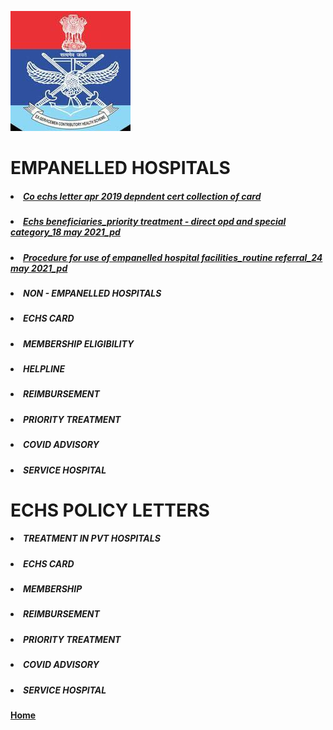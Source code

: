 ![alt text](https://github.com/echscoregroup/images/blob/main/Screenshot%202021-05-31%20092723.jpg?raw=true) 
#	EMPANELLED HOSPITALS

<h5><li><a href= "https://github.com/echscoregroup/ECHS-CORE-GROUP/raw/main/PROCEDURES-POLICIES/CO%20ECHS%20LETTER%20APR%202019%20DEPNDENT%20CERT%20COLLECTION%20OF%20CARD.pdf">Co echs letter apr 2019 depndent cert collection of card </a></li></h5>
<h5><li><a href="https://github.com/echscoregroup/ECHS-CORE-GROUP/raw/main/PROCEDURES-POLICIES/ECHS%20BENEFICIARIES_PRIORITY%20TREATMENT%20-%20DIRECT%20OPD%20AND%20SPECIAL%20CATEGORY_18%20MAY%202021_PD.pdf">Echs beneficiaries_priority treatment - direct opd and special category_18 may 2021_pd</a></li></h5>
<h5><li><a href="https://github.com/echscoregroup/ECHS-CORE-GROUP/raw/main/PROCEDURES-POLICIES/PROCEDURE%20FOR%20USE%20OF%20EMPANELLED%20HOSPITAL%20FACILITIES_ROUTINE%20REFERRAL_24%20MAY%202021_PD.pdf">Procedure for use of empanelled hospital facilities_routine referral_24 may 2021_pd</a></li></h5>
<h5><li>NON - EMPANELLED HOSPITALS</li></h5> 
<h5><li>ECHS CARD</li></h5>
<h5><li>MEMBERSHIP ELIGIBILITY </li></h5>
<h5><li>HELPLINE</li></h5>
<h5><li>REIMBURSEMENT</li></h5>
<h5><li>PRIORITY TREATMENT</li></h5>
<h5><li>COVID ADVISORY</li></h5>
<h5><li>SERVICE HOSPITAL</li></h5>

#	ECHS POLICY LETTERS 
<h5><li>TREATMENT IN PVT HOSPITALS </li></h5>
<h5><li>ECHS CARD</li></h5>
<h5><li>MEMBERSHIP  </li></h5>
<h5><li>REIMBURSEMENT</li></h5>
<h5><li>PRIORITY TREATMENT</li></h5>
<h5><li>COVID ADVISORY</li></h5>
<h5><li>SERVICE HOSPITAL</li></h5>

 <h4><a href="https://echscoregroup.github.io/ECHS-CORE-GROUP/">Home</a></h4><br>
